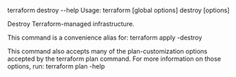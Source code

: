 terraform destroy --help
Usage: terraform [global options] destroy [options]

  Destroy Terraform-managed infrastructure.

  This command is a convenience alias for:
      terraform apply -destroy

  This command also accepts many of the plan-customization options accepted by
  the terraform plan command. For more information on those options, run:
      terraform plan -help

